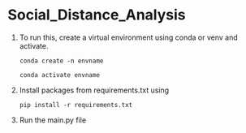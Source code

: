 # Social_Distance_Analysis

1. To run this, create a virtual environment using conda or venv and activate.

      `conda create -n envname`

      `conda activate envname`

2. Install packages from requirements.txt using 

    `pip install -r requirements.txt`

3. Run the main.py file


